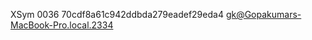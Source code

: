 XSym
0036
70cdf8a61c942ddbda279eadef29eda4
gk@Gopakumars-MacBook-Pro.local.2334
                                                                                                                                                                                                                                                                                                                                                                                                                                                                                                                                                                                                                                                                                                                                                                                                                                                                                                                                                                                                                           